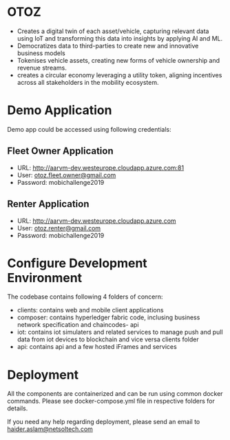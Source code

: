 # OTOZ

- Creates a digital twin of each asset/vehicle, capturing relevant data using IoT and transforming this data into insights by applying AI and ML. 
- Democratizes data to third-parties to create new and innovative business models 
- Tokenises vehicle assets, creating new forms of vehicle ownership and revenue streams. 
- creates a circular economy leveraging a utility token, aligning incentives across all stakeholders in the mobility ecosystem.

# Demo Application 

Demo app could be accessed using following credentials:

## Fleet Owner Application
- URL: http://aarvm-dev.westeurope.cloudapp.azure.com:81
- User: otoz.fleet.owner@gmail.com
- Password: mobichallenge2019

## Renter Application
- URL: http://aarvm-dev.westeurope.cloudapp.azure.com
- User: otoz.renter@gmail.com
- Password: mobichallenge2019


# Configure Development Environment

The codebase contains following 4 folders of concern:

- clients: contains web and mobile client applications
- composer: contains hyperledger fabric code, inclusing business network specification and chaincodes- api
- iot: contains iot simulaters and related services to manage push and pull data from iot devices to blockchain and vice versa
clients folder 
- api: contains api and a few hosted iFrames and services

# Deployment

All the components are containerized and can be run using common docker commands. Please see docker-compose.yml file in respective folders for details.

If you need any help regarding deployment, please send an email to haider.aslam@netsoltech.com

